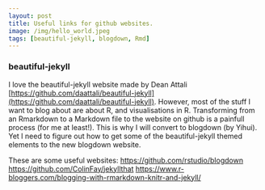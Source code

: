 ```yaml
---
layout: post
title: Useful links for github websites. 
image: /img/hello_world.jpeg
tags: [beautiful-jekyll, blogdown, Rmd]
---
```


### beautiful-jekyll
I love the beautiful-jekyll website made by Dean Attali [https://github.com/daattali/beautiful-jekyll](https://github.com/daattali/beautiful-jekyll). However, most of the stuff I want to blog about are about R, and visualisations in R. Transforming from an Rmarkdown to a Markdown file to the website on github is a painfull process (for me at least!). This is why I will convert to blogdown (by Yihui). Yet I need to figure out how to get some of the beautiful-jekyll themed elements to the new blogdown website. 

These are some useful websites:
https://github.com/rstudio/blogdown
https://github.com/ColinFay/jekyllthat
https://www.r-bloggers.com/blogging-with-rmarkdown-knitr-and-jekyll/

